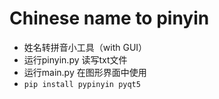 # Chinese name to pinyin
- 姓名转拼音小工具（with GUI）
- 运行pinyin.py 读写txt文件
- 运行main.py 在图形界面中使用
- `pip install pypinyin pyqt5`

